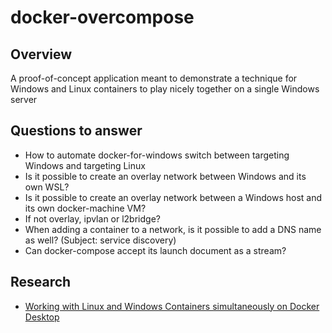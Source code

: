 # docker-overcompose

## Overview

A proof-of-concept application meant to demonstrate a technique for Windows and Linux containers to play nicely together on a single Windows server

## Questions to answer

* How to automate docker-for-windows switch between targeting Windows and targeting Linux
* Is it possible to create an overlay network between Windows and its own WSL?
* Is it possible to create an overlay network between a Windows host and its own docker-machine VM?
* If not overlay, ipvlan or l2bridge?
* When adding a container to a network, is it possible to add a DNS name as well? (Subject: service discovery)
* Can docker-compose accept its launch document as a stream?

## Research

* [Working with Linux and Windows Containers simultaneously on Docker Desktop](https://markheath.net/post/docker-desktop-windows-and-linux)
